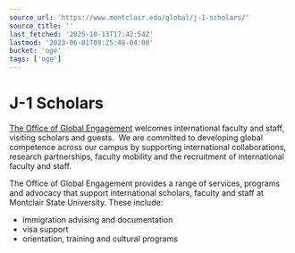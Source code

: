 ```yaml
---
source_url: 'https://www.montclair.edu/global/j-1-scholars/'
source_title: ''
last_fetched: '2025-10-13T17:42:54Z'
lastmod: '2023-06-01T09:25:48-04:00'
bucket: 'oge'
tags: ['oge']
---
```


# J-1 Scholars

[The Office of Global Engagement](http://montclair.edu/international) welcomes international faculty and staff, visiting scholars and guests.  We are committed to developing global competence across our campus by supporting international collaborations, research partnerships, faculty mobility and the recruitment of international faculty and staff.

The Office of Global Engagement provides a range of services, programs and advocacy that support international scholars, faculty and staff at Montclair State University. These include:

* immigration advising and documentation
* visa support
* orientation, training and cultural programs